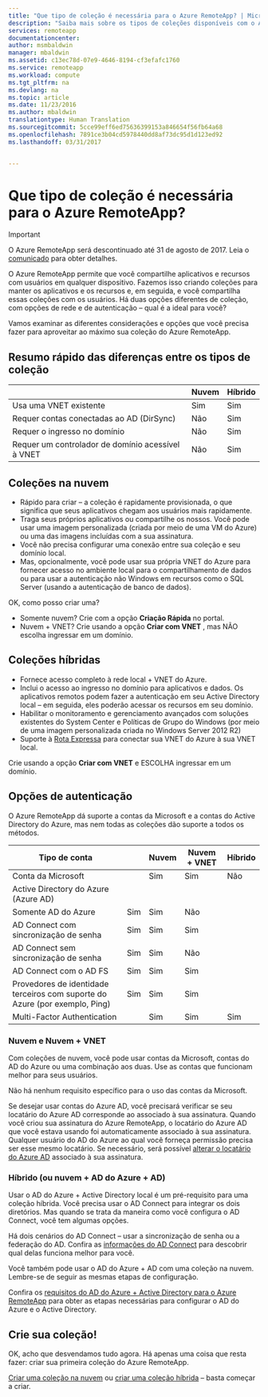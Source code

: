 ```yaml
---
title: "Que tipo de coleção é necessária para o Azure RemoteApp? | Microsoft Docs"
description: "Saiba mais sobre os tipos de coleções disponíveis com o Azure RemoteApp."
services: remoteapp
documentationcenter: 
author: msmbaldwin
manager: mbaldwin
ms.assetid: c13ec78d-07e9-4646-8194-cf3efafc1760
ms.service: remoteapp
ms.workload: compute
ms.tgt_pltfrm: na
ms.devlang: na
ms.topic: article
ms.date: 11/23/2016
ms.author: mbaldwin
translationtype: Human Translation
ms.sourcegitcommit: 5cce99eff6ed75636399153a846654f56fb64a68
ms.openlocfilehash: 7891ce3b04cd5978440dd8af73dc95d1d123ed92
ms.lasthandoff: 03/31/2017


---
```

# <a name="what-kind-of-collection-do-you-need-for-azure-remoteapp"></a>Que tipo de coleção é necessária para o Azure RemoteApp?
> [!IMPORTANT]
> O Azure RemoteApp será descontinuado até 31 de agosto de 2017. Leia o [comunicado](https://go.microsoft.com/fwlink/?linkid=821148) para obter detalhes.
> 
> 

O Azure RemoteApp permite que você compartilhe aplicativos e recursos com usuários em qualquer dispositivo. Fazemos isso criando coleções para manter os aplicativos e os recursos e, em seguida, e você compartilha essas coleções com os usuários. Há duas opções diferentes de coleção, com opções de rede e de autenticação – qual é a ideal para você?

Vamos examinar as diferentes considerações e opções que você precisa fazer para aproveitar ao máximo sua coleção do Azure RemoteApp. 

## <a name="quick-differences-between-the-collection-types"></a>Resumo rápido das diferenças entre os tipos de coleção
|  | Nuvem | Híbrido |
| --- | --- | --- |
| Usa uma VNET existente |Sim |Sim |
| Requer contas conectadas ao AD (DirSync) |Não |Sim |
| Requer o ingresso no domínio |Não |Sim |
| Requer um controlador de domínio acessível à VNET |Não |Sim |

## <a name="cloud-collections"></a>Coleções na nuvem
* Rápido para criar – a coleção é rapidamente provisionada, o que significa que seus aplicativos chegam aos usuários mais rapidamente.
* Traga seus próprios aplicativos ou compartilhe os nossos. Você pode usar uma imagem personalizada (criada por meio de uma VM do Azure) ou uma das imagens incluídas com a sua assinatura.
* Você não precisa configurar uma conexão entre sua coleção e seu domínio local.
* Mas, opcionalmente, você pode usar sua própria VNET do Azure para fornecer acesso no ambiente local para o compartilhamento de dados ou para usar a autenticação não Windows em recursos como o SQL Server (usando a autenticação de banco de dados).

OK, como posso criar uma?

* Somente nuvem? Crie com a opção **Criação Rápida** no portal.
* Nuvem + VNET? Crie usando a opção **Criar com VNET** , mas NÃO escolha ingressar em um domínio.

## <a name="hybrid-collections"></a>Coleções híbridas
* Fornece acesso completo à rede local + VNET do Azure.
* Inclui o acesso ao ingresso no domínio para aplicativos e dados. Os aplicativos remotos podem fazer a autenticação em seu Active Directory local – em seguida, eles poderão acessar os recursos em seu domínio.
* Habilitar o monitoramento e gerenciamento avançados com soluções existentes do System Center e Políticas de Grupo do Windows (por meio de uma imagem personalizada criada no Windows Server 2012 R2)
* Suporte à [Rota Expressa](https://azure.microsoft.com/services/expressroute/) para conectar sua VNET do Azure à sua VNET local.

Crie usando a opção **Criar com VNET** e ESCOLHA ingressar em um domínio.

## <a name="authentication-options"></a>Opções de autenticação
O Azure RemoteApp dá suporte a contas da Microsoft e a contas do Active Directory do Azure, mas nem todas as coleções dão suporte a todos os métodos. 

| Tipo de conta |  | Nuvem | Nuvem + VNET | Híbrido |
| --- | --- | --- | --- | --- |
| Conta da Microsoft | |Sim |Sim |Não |
| Active Directory do Azure (Azure AD) | | | | |
| Somente AD do Azure |Sim |Sim |Não | |
| AD Connect com sincronização de senha |Sim |Sim |Sim | |
| AD Connect sem sincronização de senha |Sim |Sim |Não | |
| AD Connect com o AD FS |Sim |Sim |Sim | |
| Provedores de identidade terceiros com suporte do Azure (por exemplo, Ping) |Sim |Sim |Sim | |
| Multi-Factor Authentication | |Sim |Sim |Sim |

### <a name="cloud-and-cloud--vnet"></a>Nuvem e Nuvem + VNET
Com coleções de nuvem, você pode usar contas da Microsoft, contas do AD do Azure ou uma combinação aos duas. Use as contas que funcionam melhor para seus usuários.

Não há nenhum requisito específico para o uso das contas da Microsoft. 

Se desejar usar contas do Azure AD, você precisará verificar se seu locatário do Azure AD corresponde ao associado à sua assinatura. Quando você criou sua assinatura do Azure RemoteApp, o locatário do Azure AD que você estava usando foi automaticamente associado à sua assinatura. Qualquer usuário do AD do Azure ao qual você forneça permissão precisa ser esse mesmo locatário. Se necessário, será possível [alterar o locatário do Azure AD](remoteapp-changetenant.md) associado à sua assinatura.

### <a name="hybrid-or-cloud--azure-ad--ad"></a>Híbrido (ou nuvem + AD do Azure + AD)
Usar o AD do Azure + Active Directory local é um pré-requisito para uma coleção híbrida. Você precisa usar o AD Connect para integrar os dois diretórios. Mas quando se trata da maneira como você configura o AD Connect, você tem algumas opções. 

Há dois cenários do AD Connect – usar a sincronização de senha ou a federação do AD. Confira as [informações do AD Connect](../active-directory/active-directory-aadconnect.md) para descobrir qual delas funciona melhor para você.

Você também pode usar o AD do Azure + AD com uma coleção na nuvem. Lembre-se de seguir as mesmas etapas de configuração.

Confira os [requisitos do AD do Azure + Active Directory para o Azure RemoteApp](remoteapp-ad.md) para obter as etapas necessárias para configurar o AD do Azure e o Active Directory.

## <a name="go-create-your-collection"></a>Crie sua coleção!
OK, acho que desvendamos tudo agora. Há apenas uma coisa que resta fazer: criar sua primeira coleção do Azure RemoteApp.

[Criar uma coleção na nuvem](remoteapp-create-cloud-deployment.md) ou [criar uma coleção híbrida](remoteapp-create-hybrid-deployment.md) – basta começar a criar.


